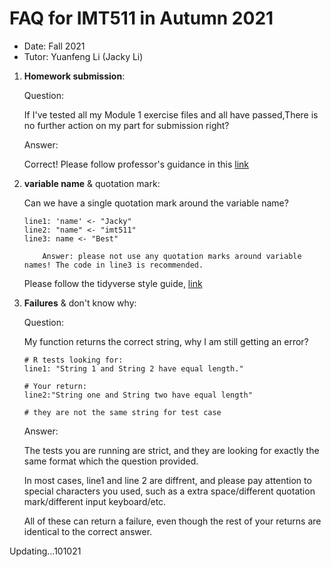# FAQ for IMT511 in Autumn 2021

- Date: Fall 2021
- Tutor: Yuanfeng Li (Jacky Li)

1. **Homework submission**:

   Question:

   If I've tested all my Module 1 exercise files and all have passed,There is no further action on my part for submission right?

   Answer:

   Correct!
   Please follow professor's guidance in this [link](https://canvas.uw.edu/courses/1479816/pages/completing-assignments-in-rstudio)

1. **variable name** & quotation mark:

   Can we have a single quotation mark around the variable name?

   ```
   line1: 'name' <- "Jacky"
   line2: "name" <- "imt511"
   line3: name <- "Best"

       Answer: please not use any quotation marks around variable names! The code in line3 is recommended.

   ```

   Please follow the tidyverse style guide, [link](https://style.tidyverse.org/)

1. **Failures** & don't know why:

   Question:
   
   My function returns the correct string, why I am still getting an error?

   ```
   # R tests looking for:
   line1: "String 1 and String 2 have equal length."

   # Your return:
   line2:"String one and String two have equal length"

   # they are not the same string for test case
   ```

   Answer:

   The tests you are running are strict, and they are looking for exactly the same format which the question provided.

   In most cases, line1 and line 2 are diffrent, and please pay attention to special characters you used, such as a extra space/different quotation mark/different input keyboard/etc.

   All of these can return a failure, even though the rest of your returns are identical to the correct answer.


Updating...101021